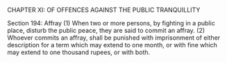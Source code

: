 CHAPTER XI: OF OFFENCES AGAINST THE PUBLIC TRANQUILLITY

Section 194: Affray
(1) When two or more persons, by fighting in a public place, disturb the public peace, they are said to commit an affray. (2) Whoever commits an affray, shall be punished with imprisonment of either description for a term which may extend to one month, or with fine which may extend to one thousand rupees, or with both.

